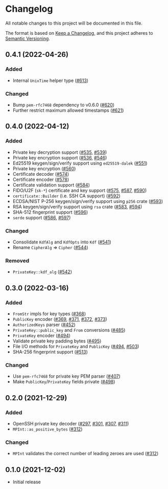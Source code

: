 # Changelog
All notable changes to this project will be documented in this file.

The format is based on [Keep a Changelog](https://keepachangelog.com/en/1.0.0/),
and this project adheres to [Semantic Versioning](https://semver.org/spec/v2.0.0.html).

## 0.4.1 (2022-04-26)
### Added
- Internal `UnixTime` helper type ([#613])

### Changed
- Bump `pem-rfc7468` dependency to v0.6.0 ([#620])
- Further restrict maximum allowed timestamps ([#621])

[#613]: https://github.com/RustCrypto/formats/pull/613
[#620]: https://github.com/RustCrypto/formats/pull/620
[#621]: https://github.com/RustCrypto/formats/pull/621

## 0.4.0 (2022-04-12)
### Added
- Private key decryption support ([#535], [#539])
- Private key encryption support ([#536], [#546])
- Ed25519 keygen/sign/verify support using `ed25519-dalek` ([#551])
- Private key encryption ([#560])
- Certificate decoder ([#574])
- Certificate encoder ([#578])
- Certificate validation support ([#584])
- FIDO/U2F (`sk-*`) certificate and key support ([#575], [#587], [#590])
- `certificate::Builder` (i.e. SSH CA support) ([#592])
- ECDSA/NIST P-256 keygen/sign/verify support using `p256` crate ([#593])
- RSA keygen/sign/verify support using `rsa` crate ([#583], [#594])
- SHA-512 fingerprint support ([#596])
- `serde` support ([#586], [#597])

### Changed
- Consolidate `KdfAlg` and `KdfOpts` into `Kdf` ([#541])
- Rename `CipherAlg` => `Cipher` ([#544])

### Removed
- `PrivateKey::kdf_alg` ([#542])

[#535]: https://github.com/RustCrypto/formats/pull/535
[#536]: https://github.com/RustCrypto/formats/pull/536
[#539]: https://github.com/RustCrypto/formats/pull/539
[#541]: https://github.com/RustCrypto/formats/pull/541
[#542]: https://github.com/RustCrypto/formats/pull/542
[#544]: https://github.com/RustCrypto/formats/pull/544
[#546]: https://github.com/RustCrypto/formats/pull/546
[#551]: https://github.com/RustCrypto/formats/pull/551
[#560]: https://github.com/RustCrypto/formats/pull/560
[#574]: https://github.com/RustCrypto/formats/pull/574
[#575]: https://github.com/RustCrypto/formats/pull/575
[#578]: https://github.com/RustCrypto/formats/pull/578
[#583]: https://github.com/RustCrypto/formats/pull/583
[#584]: https://github.com/RustCrypto/formats/pull/584
[#586]: https://github.com/RustCrypto/formats/pull/586
[#587]: https://github.com/RustCrypto/formats/pull/587
[#590]: https://github.com/RustCrypto/formats/pull/590
[#592]: https://github.com/RustCrypto/formats/pull/592
[#593]: https://github.com/RustCrypto/formats/pull/593
[#594]: https://github.com/RustCrypto/formats/pull/594
[#596]: https://github.com/RustCrypto/formats/pull/596
[#597]: https://github.com/RustCrypto/formats/pull/597

## 0.3.0 (2022-03-16)
### Added
- `FromStr` impls for key types ([#368])
- `PublicKey` encoder ([#369], [#371], [#372], [#373])
- `AuthorizedKeys` parser ([#452])
- `PrivateKey::public_key` and `From` conversions ([#485])
- `PrivateKey` encoder ([#494])
- Validate private key padding bytes ([#495])
- File I/O methods for `PrivateKey` and `PublicKey` ([#494], [#503])
- SHA-256 fingerprint support ([#513])

### Changed
- Use `pem-rfc7468` for private key PEM parser ([#407])
- Make `PublicKey`/`PrivateKey` fields private ([#498])

[#368]: https://github.com/RustCrypto/formats/pull/368
[#369]: https://github.com/RustCrypto/formats/pull/369
[#371]: https://github.com/RustCrypto/formats/pull/371
[#372]: https://github.com/RustCrypto/formats/pull/372
[#373]: https://github.com/RustCrypto/formats/pull/373
[#407]: https://github.com/RustCrypto/formats/pull/407
[#452]: https://github.com/RustCrypto/formats/pull/452
[#485]: https://github.com/RustCrypto/formats/pull/485
[#494]: https://github.com/RustCrypto/formats/pull/494
[#495]: https://github.com/RustCrypto/formats/pull/495
[#498]: https://github.com/RustCrypto/formats/pull/498
[#503]: https://github.com/RustCrypto/formats/pull/503
[#513]: https://github.com/RustCrypto/formats/pull/513

## 0.2.0 (2021-12-29)
### Added
- OpenSSH private key decoder ([#297], [#301], [#307], [#311])
- `MPInt::as_positive_bytes` ([#312])

### Changed
- `MPInt` validates the correct number of leading zeroes are used ([#312])

[#297]: https://github.com/RustCrypto/formats/pull/297
[#301]: https://github.com/RustCrypto/formats/pull/301
[#307]: https://github.com/RustCrypto/formats/pull/307
[#311]: https://github.com/RustCrypto/formats/pull/311
[#312]: https://github.com/RustCrypto/formats/pull/312

## 0.1.0 (2021-12-02)
- Initial release
